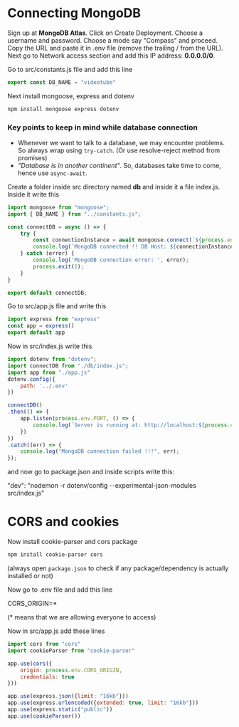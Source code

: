 # Connecting MongoDB
Sign up at **MongoDB Atlas**.
Click on Create Deployment. Choose a username and password. Choose a mode say "Compass" and proceed. Copy the URL and paste it in .env file (remove the trailing / from the URL). Next go to Network access section and add this IP address: **0.0.0.0/0**.

Go to src/constants.js file and add this line
```javascript
export const DB_NAME = "videotube"
```
Next install mongoose, express and dotenv
```bash
npm install mongoose express dotenv
```

### Key points to keep in mind while database connection
- Whenever we want to talk to a database, we may encounter problems. So always wrap using `try-catch`. (Or use resolve-reject method from promises)
- *"Database is in another continent"*. So, databases take time to come, hence use `async-await`.

Create a folder inside src directory named **db** and inside it a file index.js. Inside it write this
```javascript
import mongoose from "mongoose";
import { DB_NAME } from "../constants.js";

const connectDB = async () => {
    try {
        const connectionInstance = await mongoose.connect(`${process.env.MONGODB_URI}/${DB_NAME}`);
        console.log(`MongoDB connected !! DB Host: ${connectionInstance.connection.host}`);
    } catch (error) {
        console.log('MongoDB connection error: ', error);
        process.exit(1);
    }
}

export default connectDB;
```
Go to src/app.js file and write this
```javascript
import express from "express"
const app = express()
export default app
```

Now in src/index.js write this
```javascript
import dotenv from "dotenv";
import connectDB from "./db/index.js";
import app from "./app.js"
dotenv.config({
    path: '../.env'
})

connectDB()
.then(() => {
    app.listen(process.env.PORT, () => {
        console.log(`Server is running at: http://localhost:${process.env.PORT}`);
    }) 
})
.catch((err) => {
    console.log("MongoDB connection failed !!!", err);
});
```
and now go to package.json and inside scripts write this: 

"dev": "nodemon -r dotenv/config --experimental-json-modules src/index.js"

# CORS and cookies
Now install cookie-parser and cors package
```bash
npm install cookie-parser cors
```
(always open `package.json` to check if any package/dependency is actually installed or not)

Now go to .env file and add this line

CORS_ORIGIN=*

(* means that we are allowing everyone to access)

Now in src/app.js add these lines
```javascript
import cors from "cors"
import cookieParser from "cookie-parser"

app.use(cors({
    origin: process.env.CORS_ORIGIN,
    credentials: true
}))

app.use(express.json({limit: "16kb"}))
app.use(express.urlencoded({extended: true, limit: "16kb"}))
app.use(express.static("public"))
app.use(cookieParser())
```
